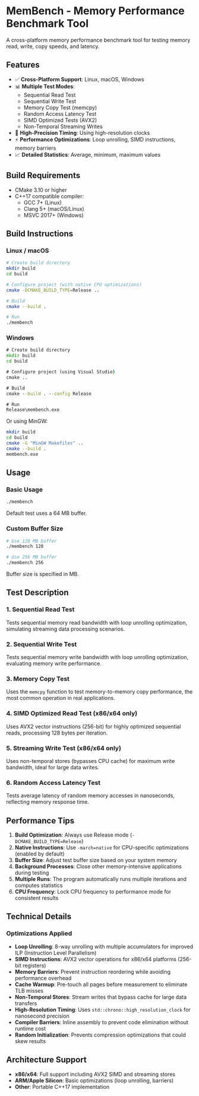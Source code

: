 # MemBench - Memory Performance Benchmark Tool


A cross-platform memory performance benchmark tool for testing memory read, write, copy speeds, and latency.

## Features

- ✅ **Cross-Platform Support**: Linux, macOS, Windows
- 📊 **Multiple Test Modes**:
  - Sequential Read Test
  - Sequential Write Test
  - Memory Copy Test (memcpy)
  - Random Access Latency Test
  - SIMD Optimized Tests (AVX2)
  - Non-Temporal Streaming Writes
- 🚀 **High-Precision Timing**: Using high-resolution clocks
- ⚡ **Performance Optimizations**: Loop unrolling, SIMD instructions, memory barriers
- 📈 **Detailed Statistics**: Average, minimum, maximum values

## Build Requirements

- CMake 3.10 or higher
- C++17 compatible compiler:
  - GCC 7+ (Linux)
  - Clang 5+ (macOS/Linux)
  - MSVC 2017+ (Windows)

## Build Instructions

### Linux / macOS

```bash
# Create build directory
mkdir build
cd build

# Configure project (with native CPU optimizations)
cmake -DCMAKE_BUILD_TYPE=Release ..

# Build
cmake --build .

# Run
./membench
```

### Windows

```cmd
# Create build directory
mkdir build
cd build

# Configure project (using Visual Studio)
cmake ..

# Build
cmake --build . --config Release

# Run
Release\membench.exe
```

Or using MinGW:

```bash
mkdir build
cd build
cmake -G "MinGW Makefiles" ..
cmake --build .
membench.exe
```

## Usage

### Basic Usage

```bash
./membench
```

Default test uses a 64 MB buffer.

### Custom Buffer Size

```bash
# Use 128 MB buffer
./membench 128

# Use 256 MB buffer
./membench 256
```

Buffer size is specified in MB.

## Test Description

### 1. Sequential Read Test
Tests sequential memory read bandwidth with loop unrolling optimization, simulating streaming data processing scenarios.

### 2. Sequential Write Test
Tests sequential memory write bandwidth with loop unrolling optimization, evaluating memory write performance.

### 3. Memory Copy Test
Uses the `memcpy` function to test memory-to-memory copy performance, the most common operation in real applications.

### 4. SIMD Optimized Read Test (x86/x64 only)
Uses AVX2 vector instructions (256-bit) for highly optimized sequential reads, processing 128 bytes per iteration.

### 5. Streaming Write Test (x86/x64 only)
Uses non-temporal stores (bypasses CPU cache) for maximum write bandwidth, ideal for large data writes.

### 6. Random Access Latency Test
Tests average latency of random memory accesses in nanoseconds, reflecting memory response time.


## Performance Tips

1. **Build Optimization**: Always use Release mode (`-DCMAKE_BUILD_TYPE=Release`)
2. **Native Instructions**: Use `-march=native` for CPU-specific optimizations (enabled by default)
3. **Buffer Size**: Adjust test buffer size based on your system memory
4. **Background Processes**: Close other memory-intensive applications during testing
5. **Multiple Runs**: The program automatically runs multiple iterations and computes statistics
6. **CPU Frequency**: Lock CPU frequency to performance mode for consistent results

## Technical Details

### Optimizations Applied

- **Loop Unrolling**: 8-way unrolling with multiple accumulators for improved ILP (Instruction Level Parallelism)
- **SIMD Instructions**: AVX2 vector operations for x86/x64 platforms (256-bit registers)
- **Memory Barriers**: Prevent instruction reordering while avoiding performance overhead
- **Cache Warmup**: Pre-touch all pages before measurement to eliminate TLB misses
- **Non-Temporal Stores**: Stream writes that bypass cache for large data transfers
- **High-Resolution Timing**: Uses `std::chrono::high_resolution_clock` for nanosecond precision
- **Compiler Barriers**: Inline assembly to prevent code elimination without runtime cost
- **Random Initialization**: Prevents compression optimizations that could skew results


## Architecture Support

- **x86/x64**: Full support including AVX2 SIMD and streaming stores
- **ARM/Apple Silicon**: Basic optimizations (loop unrolling, barriers)
- **Other**: Portable C++17 implementation


